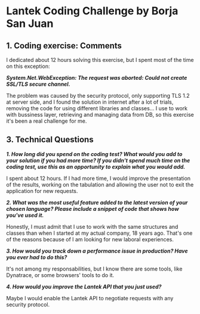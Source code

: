 # Lantek Coding Challenge by Borja San Juan


## 1. Coding exercise: Comments
I dedicated about 12 hours solving this exercise, but I spent most of the time on this exception: 

**_System.Net.WebException: The request was aborted: Could not create SSL/TLS secure channel._**

The problem was caused by the security protocol, only supporting TLS 1.2 at server side, and I found the solution in internet after a lot of trials, removing the code for using different libraries and classes...
I use to work with bussiness layer, retrieving and managing data from DB, so this exercise it's been a real challenge for me.

## 3. Technical Questions

**_1. How long did you spend on the coding test? What would you add to your solution if you had more time? If you didn't spend much time on the coding test, use this as an opportunity to explain what you would add._**
   
   I spent about 12 hours. If I had more time, I would improve the presentation of the results, working on the tabulation and allowing the user not to exit the application for new requests.
   
**_2. What was the most useful feature added to the latest version of your chosen language? Please include a snippet of code that shows how you've used it._**

   Honestly, I must admit that I use to work with the same structures and classes than when I started at my actual company, 18 years ago. That's one of the reasons because of I am looking for new laboral experiences.
   
**_3. How would you track down a performance issue in production? Have you ever had to do this?_**

   It's not among my responsabilities, but I know there are some tools, like Dynatrace, or some browsers' tools to do it.
   
**_4. How would you improve the Lantek API that you just used?_**

   Maybe I would enable the Lantek API to negotiate requests with any security protocol.
